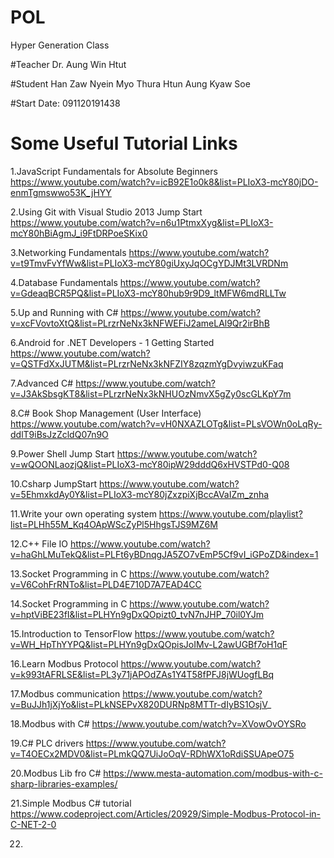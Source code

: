 # POL
Hyper Generation Class

#Teacher
Dr. Aung Win Htut

#Student
Han Zaw Nyein 
Myo Thura Htun
Aung Kyaw Soe

#Start Date: 091120191438

# Some Useful Tutorial Links

1.JavaScript Fundamentals for Absolute Beginners https://www.youtube.com/watch?v=icB92E1o0k8&list=PLIoX3-mcY80jDO-enmTgmswwo53K_jHYY 


2.Using Git with Visual Studio 2013 Jump Start https://www.youtube.com/watch?v=n6u1PtmxXyg&list=PLIoX3-mcY80hBiAgmJ_i9FtDRPoeSKix0 

3.Networking Fundamentals https://www.youtube.com/watch?v=t9TmvFvYfWw&list=PLIoX3-mcY80giUxyJqOCgYDJMt3LVRDNm 

4.Database Fundamentals https://www.youtube.com/watch?v=GdeaqBCR5PQ&list=PLIoX3-mcY80hub9r9D9_ltMFW6mdRLLTw   

5.Up and Running with C# https://www.youtube.com/watch?v=xcFVovtoXtQ&list=PLrzrNeNx3kNFWEFiJ2ameLAl9Qr2irBhB 

6.Android for .NET Developers - 1 Getting Started https://www.youtube.com/watch?v=QSTFdXxJUTM&list=PLrzrNeNx3kNFZIY8zqzmYgDvyiwzuKFaq 

7.Advanced C# https://www.youtube.com/watch?v=J3AkSbsgKT8&list=PLrzrNeNx3kNHUOzNmvX5gZy0scGLKpY7m 

8.C# Book Shop Management (User Interface) https://www.youtube.com/watch?v=vH0NXAZLOTg&list=PLsVOWn0oLqRy-ddlT9iBsJzZcldQ07n9O 

9.Power Shell Jump Start https://www.youtube.com/watch?v=wQOONLaozjQ&list=PLIoX3-mcY80ipW29dddQ6xHVSTPd0-Q08  

10.Csharp JumpStart https://www.youtube.com/watch?v=5EhmxkdAy0Y&list=PLIoX3-mcY80jZxzpiXjBccAVaIZm_znha 

11.Write your own operating system https://www.youtube.com/playlist?list=PLHh55M_Kq4OApWScZyPl5HhgsTJS9MZ6M 

12.C++ File IO https://www.youtube.com/watch?v=haGhLMuTekQ&list=PLFt6yBDnqgJA5ZO7vEmP5Cf9vI_iGPoZD&index=1 

13.Socket Programming in C https://www.youtube.com/watch?v=V6CohFrRNTo&list=PLD4E710D7A7EAD4CC 

14.Socket Programming in C https://www.youtube.com/watch?v=hptViBE23fI&list=PLHYn9gDxQOpizt0_tvN7nJHP_70il0YJm

15.Introduction to TensorFlow https://www.youtube.com/watch?v=WH_HpThYYPQ&list=PLHYn9gDxQOpisJoIMv-L2awUGBf7oH1qF

16.Learn Modbus Protocol https://www.youtube.com/watch?v=k993tAFRLSE&list=PL3y71jAPOdZAs1Y4T58fPFJ8jWUogfLBq

17.Modbus communication https://www.youtube.com/watch?v=BuJJh1jXjYo&list=PLkNSEPvX820DURNp8MTTr-dIyBS1OsjV_

18.Modbus with C# https://www.youtube.com/watch?v=XVowOvOYSRo 

19.C# PLC drivers https://www.youtube.com/watch?v=T4OECx2MDV0&list=PLmkQQ7UiJoOqV-RDhWX1oRdiSSUApeO75

20.Modbus Lib fro C# https://www.mesta-automation.com/modbus-with-c-sharp-libraries-examples/

21.Simple Modbus C# tutorial https://www.codeproject.com/Articles/20929/Simple-Modbus-Protocol-in-C-NET-2-0

22.






